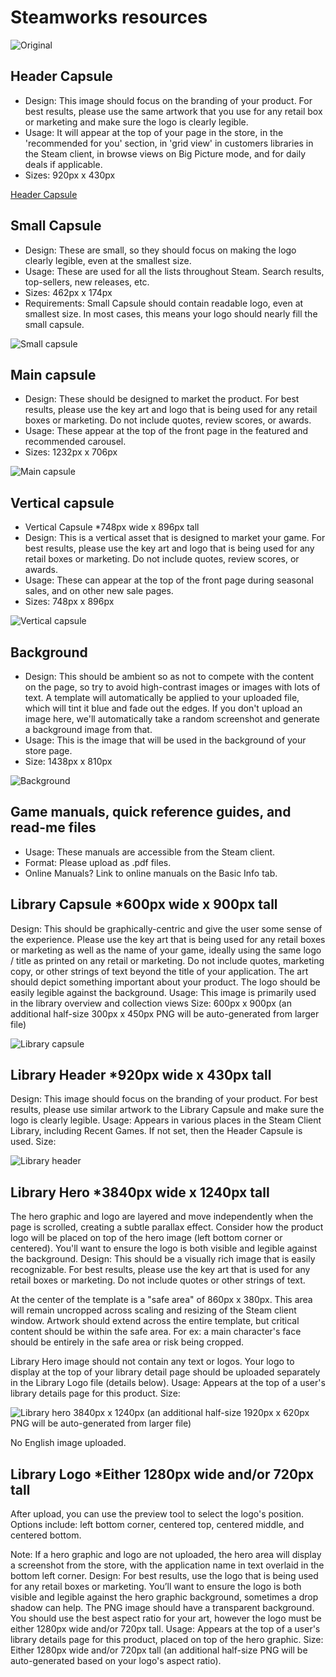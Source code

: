 # Steamworks resources

![Original](title_482_x_281.png)

## Header Capsule

- Design: This image should focus on the branding of your product. For best results, please use the same artwork that you use for any retail box or marketing and make sure the logo is clearly legible.
- Usage: It will appear at the top of your page in the store, in the 'recommended for you' section, in 'grid view' in customers libraries in the Steam client, in browse views on Big Picture mode, and for daily deals if applicable.
- Sizes: 920px x 430px

[Header Capsule](header_capsule_920_x_430.png)

## Small Capsule

- Design: These are small, so they should focus on making the logo clearly legible, even at the smallest size.
- Usage: These are used for all the lists throughout Steam. Search results, top-sellers, new releases, etc.
- Sizes: 462px x 174px
- Requirements: Small Capsule should contain readable logo, even at smallest size. In most cases, this means your logo should nearly fill the small capsule.

![Small capsule](small_capsule_462_x_174.png)

## Main capsule

- Design: These should be designed to market the product. For best results, please use the key art and logo that is being used for any retail boxes or marketing. Do not include quotes, review scores, or awards.
- Usage: These appear at the top of the front page in the featured and recommended carousel.
- Sizes: 1232px x 706px

![Main capsule](main_capsule_1232_x_706.png)

## Vertical capsule

- Vertical Capsule *748px wide x 896px tall
- Design: This is a vertical asset that is designed to market your game. For best results, please use the key art and logo that is being used for any retail boxes or marketing. Do not include quotes, review scores, or awards.
- Usage: These can appear at the top of the front page during seasonal sales, and on other new sale pages.
- Sizes: 748px x 896px

![Vertical capsule](vertical_capsule_748_x_896.png)

## Background

- Design: This should be ambient so as not to compete with the content on the page, so try to avoid high-contrast images or images with lots of text. A template will automatically be applied to your uploaded file, which will tint it blue and fade out the edges. If you don't upload an image here, we'll automatically take a random screenshot and generate a background image from that.
- Usage: This is the image that will be used in the background of your store page.
- Size: 1438px x 810px

![Background](background_1438_x_810.png)

## Game manuals, quick reference guides, and read-me files

- Usage: These manuals are accessible from the Steam client.
- Format: Please upload as .pdf files.
- Online Manuals? Link to online manuals on the Basic Info tab.


## Library Capsule *600px wide x 900px tall

Design:
This should be graphically-centric and give the user some sense of the experience. Please use the key art that is being used for any retail boxes or marketing as well as the name of your game, ideally using the same logo / title as printed on any retail or marketing. Do not include quotes, marketing copy, or other strings of text beyond the title of your application. The art should depict something important about your product. The logo should be easily legible against the background.
Usage:
This image is primarily used in the library overview and collection views
Size:
600px x 900px (an additional half-size 300px x 450px PNG will be auto-generated from larger file)

![Library capsule](library_capsure_600_x_900.png)

## Library Header *920px wide x 430px tall

Design:
This image should focus on the branding of your product. For best results, please use similar artwork to the Library Capsule and make sure the logo is clearly legible.
Usage:
Appears in various places in the Steam Client Library, including Recent Games. If not set, then the Header Capsule is used.
Size:

![Library header](library_header_920_x_430.png)


## Library Hero *3840px wide x 1240px tall

The hero graphic and logo are layered and move independently when the page is scrolled, creating a subtle parallax effect. Consider how the product logo will be placed on top of the hero image (left bottom corner or centered). You'll want to ensure the logo is both visible and legible against the background.
Design:
This should be a visually rich image that is easily recognizable. For best results, please use the key art that is used for any retail boxes or marketing. Do not include quotes or other strings of text.

At the center of the template is a "safe area" of 860px x 380px. This area will remain uncropped across scaling and resizing of the Steam client window. Artwork should extend across the entire template, but critical content should be within the safe area. For ex: a main character's face should be entirely in the safe area or risk being cropped.

Library Hero image should not contain any text or logos. Your logo to display at the top of your library detail page should be uploaded separately in the Library Logo file (details below).
Usage:
Appears at the top of a user's library details page for this product.
Size:

![Library hero](library_hero_3840_1240.png
)
3840px x 1240px (an additional half-size 1920px x 620px PNG will be auto-generated from larger file)

No English image uploaded.

## Library Logo *Either 1280px wide and/or 720px tall

After upload, you can use the preview tool to select the logo's position. Options include: left bottom corner, centered top, centered middle, and centered bottom.

Note: If a hero graphic and logo are not uploaded, the hero area will display a screenshot from the store, with the application name in text overlaid in the bottom left corner.
Design:
For best results, use the logo that is being used for any retail boxes or marketing. You’ll want to ensure the logo is both visible and legible against the hero graphic background, sometimes a drop shadow can help. The PNG image should have a transparent background. You should use the best aspect ratio for your art, however the logo must be either 1280px wide and/or 720px tall.
Usage:
Appears at the top of a user's library details page for this product, placed on top of the hero graphic.
Size:
Either 1280px wide and/or 720px tall (an additional half-size PNG will be auto-generated based on your logo's aspect ratio).
